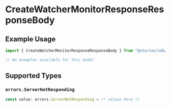 # CreateWatcherMonitorResponseResponseBody

## Example Usage

```typescript
import { CreateWatcherMonitorResponseResponseBody } from "@starton/sdk/sdk/models/errors";

// No examples available for this model
```

## Supported Types

### `errors.ServerNotResponding`

```typescript
const value: errors.ServerNotResponding = /* values here */
```

